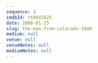 ```yaml
---
sequence: 3
imdbId: tt0041625
date: 2008-01-25
slug: the-man-from-colorado-1948
medium: null
venue: null
venueNotes: null
mediumNotes: null
---
```


